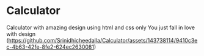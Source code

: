 # Calculator
Calculator with amazing design using html and css only You just fall in love with design
(https://github.com/Srinidhicheedalla/Calculator/assets/143738114/9410c3ec-4b63-42fe-8fe2-624ec2630081)
